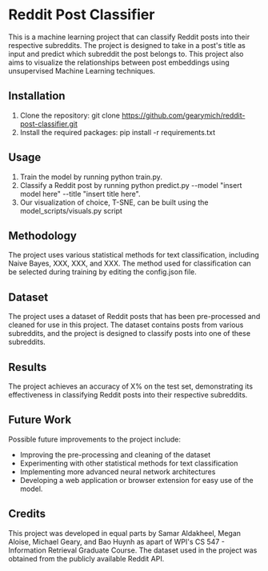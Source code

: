 # Reddit Post Classifier
This is a machine learning project that can classify Reddit posts into their respective subreddits. The project is designed to take in a post's title as input and predict which subreddit the post belongs to. This project also aims to visualize the relationships between post embeddings using unsupervised Machine Learning techniques.

## Installation
1. Clone the repository: git clone https://github.com/gearymich/reddit-post-classifier.git
2. Install the required packages: pip install -r requirements.txt

## Usage
1. Train the model by running python train.py.
2. Classify a Reddit post by running python predict.py  --model "insert model here" --title "insert title here".
3. Our visualization of choice, T-SNE, can be built using the model_scripts/visuals.py script

## Methodology
The project uses various statistical methods for text classification, including Naive Bayes, XXX, XXX, and XXX. The method used for classification can be selected during training by editing the config.json file.

## Dataset
The project uses a dataset of Reddit posts that has been pre-processed and cleaned for use in this project. The dataset contains posts from various subreddits, and the project is designed to classify posts into one of these subreddits.

## Results
The project achieves an accuracy of X% on the test set, demonstrating its effectiveness in classifying Reddit posts into their respective subreddits.

## Future Work
Possible future improvements to the project include:
* Improving the pre-processing and cleaning of the dataset
* Experimenting with other statistical methods for text classification
* Implementing more advanced neural network architectures
* Developing a web application or browser extension for easy use of the model.

## Credits
This project was developed in equal parts by Samar Aldakheel, Megan Aloise, Michael Geary, and Bao Huynh as apart of WPI's CS 547 - Information Retrieval Graduate Course. The dataset used in the project was obtained from the publicly available Reddit API.
